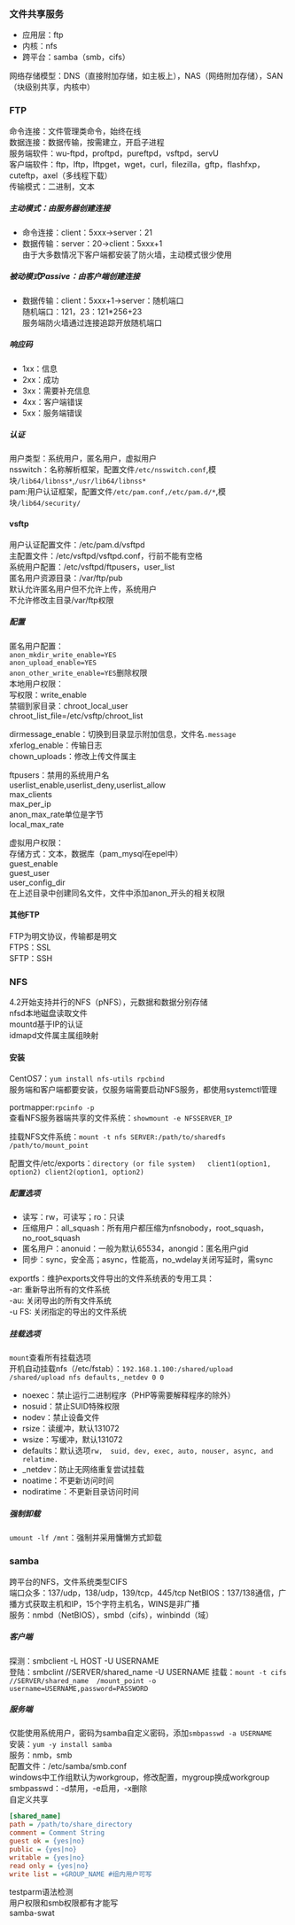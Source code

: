 ### 文件共享服务
- 应用层：ftp
- 内核：nfs
- 跨平台：samba（smb，cifs）

网络存储模型：DNS（直接附加存储，如主板上），NAS（网络附加存储），SAN（块级别共享，内核中）  
### FTP
命令连接：文件管理类命令，始终在线  
数据连接：数据传输，按需建立，开启子进程  
服务端软件：wu-ftpd，proftpd，pureftpd，vsftpd，servU  
客户端软件：ftp，lftp，lftpget，wget，curl，filezilla，gftp，flashfxp，cuteftp，axel（多线程下载）  
传输模式：二进制，文本  
##### 主动模式：由服务器创建连接
- 命令连接：client：5xxx→server：21  
- 数据传输：server：20→client：5xxx+1  
由于大多数情况下客户端都安装了防火墙，主动模式很少使用  
##### 被动模式Passive：由客户端创建连接  
- 数据传输：client：5xxx+1→server：随机端口  
随机端口：121，23：121*256+23  
服务端防火墙通过连接追踪开放随机端口  
##### 响应码
- 1xx：信息  
- 2xx：成功  
- 3xx：需要补充信息  
- 4xx：客户端错误  
- 5xx：服务端错误  

##### 认证
用户类型：系统用户，匿名用户，虚拟用户  
nsswitch：名称解析框架，配置文件`/etc/nsswitch.conf`,模块`/lib64/libnss*`,`/usr/lib64/libnss*`  
pam:用户认证框架，配置文件`/etc/pam.conf,/etc/pam.d/*`,模块`/lib64/security/`  
#### vsftp
用户认证配置文件：/etc/pam.d/vsftpd  
主配置文件：/etc/vsftpd/vsftpd.conf，行前不能有空格  
系统用户配置：/etc/vsftpd/ftpusers，user_list  
匿名用户资源目录：/var/ftp/pub  
默认允许匿名用户但不允许上传，系统用户  
不允许修改主目录/var/ftp权限  

##### 配置
匿名用户配置：  
`anon_mkdir_write_enable=YES`  
`anon_upload_enable=YES`  
`anon_other_write_enable=YES`删除权限  
本地用户权限：  
写权限：write_enable  
禁锢到家目录：chroot_local_user  
chroot_list_file=/etc/vsftp/chroot_list  


dirmessage_enable：切换到目录显示附加信息，文件名`.message`  
xferlog_enable：传输日志  
chown_uploads：修改上传文件属主  

ftpusers：禁用的系统用户名  
userlist_enable,userlist_deny,userlist_allow  
max_clients  
max_per_ip  
anon_max_rate单位是字节  
local_max_rate  

虚拟用户权限：  
存储方式：文本，数据库（pam_mysql在epel中）  
guest_enable  
guest_user  
user_config_dir  
在上述目录中创建同名文件，文件中添加anon_开头的相关权限  

#### 其他FTP
FTP为明文协议，传输都是明文  
FTPS：SSL  
SFTP：SSH  
### NFS
4.2开始支持并行的NFS（pNFS），元数据和数据分别存储  
nfsd本地磁盘读取文件  
mountd基于IP的认证  
idmapd文件属主属组映射  
#### 安装
CentOS7：`yum install nfs-utils rpcbind`  
服务端和客户端都要安装，仅服务端需要启动NFS服务，都使用systemctl管理  

portmapper:`rpcinfo -p`  
查看NFS服务器端共享的文件系统：`showmount -e NFSSERVER_IP`

挂载NFS文件系统：`mount -t nfs SERVER:/path/to/sharedfs  /path/to/mount_point`

配置文件/etc/exports：`directory (or file system)   client1(option1, option2) client2(option1, option2)` 
##### 配置选项
- 读写：rw，可读写；ro：只读
- 压缩用户：all_squash：所有用户都压缩为nfsnobody，root_squash，no_root_squash
- 匿名用户：anonuid：一般为默认65534，anongid：匿名用户gid
- 同步：sync，安全高；async，性能高，no_wdelay关闭写延时，需sync

exportfs：维护exports文件导出的文件系统表的专用工具：  
-ar: 重新导出所有的文件系统  
-au: 关闭导出的所有文件系统  
-u FS: 关闭指定的导出的文件系统
##### 挂载选项
`mount`查看所有挂载选项  
开机自动挂载nfs（/etc/fstab）：`192.168.1.100:/shared/upload /shared/upload nfs defaults,_netdev 0 0`
- noexec：禁止运行二进制程序（PHP等需要解释程序的除外）  
- nosuid：禁止SUID特殊权限  
- nodev：禁止设备文件  
- rsize：读缓冲，默认131072
- wsize：写缓冲，默认131072
- defaults：默认选项`rw,  suid, dev, exec, auto, nouser, async, and relatime.`  
- _netdev：防止无网络重复尝试挂载
- noatime：不更新访问时间
- nodiratime：不更新目录访问时间
##### 强制卸载
`umount -lf /mnt`：强制并采用慵懒方式卸载
### samba
跨平台的NFS，文件系统类型CIFS  
端口众多：137/udp，138/udp，139/tcp，445/tcp
NetBIOS：137/138通信，广播方式获取主机和IP，15个字符主机名，WINS是非广播  
服务：nmbd（NetBIOS），smbd（cifs），winbindd（域）  
##### 客户端
探测：smbclient -L HOST -U USERNAME  
登陆：smbclint //SERVER/shared_name -U USERNAME
挂载：`mount -t cifs //SERVER/shared_name  /mount_point -o username=USERNAME,password=PASSWORD`
##### 服务端
仅能使用系统用户，密码为samba自定义密码，添加`smbpasswd -a USERNAME`  
安装：`yum -y install samba`  
服务：nmb，smb  
配置文件：/etc/samba/smb.conf  
windows中工作组默认为workgroup，修改配置，mygroup换成workgroup  
smbpasswd：-d禁用，-e启用，-x删除  
自定义共享
``` ini
[shared_name]
path = /path/to/share_directory
comment = Comment String
guest ok = {yes|no}
public = {yes|no}
writable = {yes|no}
read only = {yes|no}
write list = +GROUP_NAME #组内用户可写
```
testparm语法检测  
用户权限和smb权限都有才能写  
samba-swat